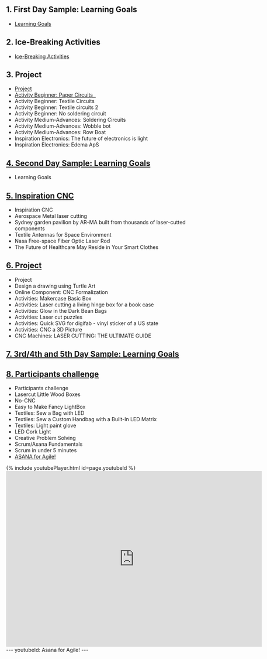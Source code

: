 <div>
<h2>1. First Day Sample: Learning Goals</h2>
<ul>
<li><a href="https://docs.google.com/document/d/18hnCAKtErFyLZ7Q0TTE4hTFRT5XQaSNrPP_oWJEGZWY/edit" target="_blank" rel="noopener">Learning Goals</a>&nbsp;</li>
</ul>
</div>
<div>
<h2>2. Ice-Breaking Activities</h2>
<ul>
<li><a href="https://docs.google.com/document/d/1UlMbhexERU19T-8WQ1_Mjt4jlJDkYsLNNyg3s_hFX6c/edit" target="_blank" rel="noopener">Ice-Breaking Activities</a></li>
</ul>
<h2>3. Project</h2>
<ul>
<li><a href="https://docs.google.com/document/d/1XpHR0gwOPT0D2u9b_U_TQ093ShmzuLXEkb1WGyLa1Jg/edit" target="_blank" rel="noopener">Project</a></li>
<li><a href="https://www.exploratorium.edu/tinkering/projects/paper-circuits" target="_blank" rel="noopener">Activity Beginner: Paper Circuits &nbsp;</a></li>
<li>Activity Beginner: Textile Circuits &nbsp;</li>
<li>Activity Beginner: Textile circuits 2</li>
<li>Activity Beginner: No soldering circuit &nbsp;</li>
<li>Activity Medium-Advances: Soldering Circuits</li>
<li>Activity Medium-Advances: Wobble bot</li>
<li>Activity Medium-Advances: Row Boat &nbsp;</li>
<li>Inspiration Electronics: The future of electronics is light</li>
<li>Inspiration Electronics: Edema ApS</li>
</ul>
</div>
<div>
<h2><a href="https://classroom.google.com/u/1/w/MTI3MjU2MTQwMjU1/tc/MTI3NDM1NDYyMjc2">4. Second Day Sample: Learning Goals</a></h2>
<ul>
<li>Learning Goals</li>
</ul>
</div>
<div>
<h2><a href="https://classroom.google.com/u/1/w/MTI3MjU2MTQwMjU1/tc/MTI3NDM1ODYwODk1">5. Inspiration CNC</a></h2>
</div>
<div>
<ul>
<li>Inspiration CNC</li>
<li>Aerospace Metal laser cutting</li>
<li>Sydney garden pavilion by AR-MA built from thousands of laser-cutted components</li>
<li>Textile Antennas for Space Environment</li>
<li>Nasa Free-space Fiber Optic Laser Rod&nbsp;</li>
<li>The Future of Healthcare May Reside in Your Smart Clothes</li>
</ul>
</div>
<div>
<h2><a href="https://classroom.google.com/u/1/w/MTI3MjU2MTQwMjU1/tc/MTI3NDY0MTk4MTc5">6. Project</a> &nbsp;</h2>
</div>
<div>
<ul>
<li>Project</li>
<li>Design a drawing using Turtle Art</li>
<li>Online Component: CNC Formalization</li>
<li>Activities: Makercase Basic Box</li>
<li>Activities: Laser cutting a living hinge box for a book case&nbsp;</li>
<li>Activities: Glow in the Dark Bean Bags&nbsp;</li>
<li>Activities: Laser cut puzzles</li>
<li>Activities: Quick SVG for digifab - vinyl sticker of a US state&nbsp;</li>
<li>Activities: CNC a 3D Picture</li>
<li>CNC Machines: LASER CUTTING: THE ULTIMATE GUIDE&nbsp;&nbsp;</li>
</ul>
</div>
<div>
<h2><a href="https://classroom.google.com/u/1/w/MTI3MjU2MTQwMjU1/tc/MTI3NDc5MzU5MDcw">7. 3rd/4th and 5th Day Sample: Learning Goals</a> &nbsp;</h2>
<h2><a href="https://classroom.google.com/u/1/w/MTI3MjU2MTQwMjU1/tc/MTI3NDc5NDExODA2">8. Participants challenge</a></h2>
</div>
<div>
<ul>
<li>Participants challenge</li>
<li>Lasercut Little Wood Boxes</li>
<li>No-CNC</li>
<li>Easy to Make Fancy LightBox</li>
<li>Textiles: Sew a Bag with LED&nbsp;</li>
<li>Textiles: Sew a Custom Handbag with a Built-In LED Matrix&nbsp;</li>
<li>Textiles: Light paint glove&nbsp;</li>
<li>LED Cork Light</li>
<li>Creative Problem Solving</li>
<li>Scrum/Asana Fundamentals</li>
<li>Scrum in under 5 minutes</li>
<li><a href="https://www.youtube.com/watch?v=0Yp0OZBs8d4" target="_blank" rel="noopener">ASANA for Agile!</a></li>
</ul>
</div>
{% include youtubePlayer.html id=page.youtubeId %}
<div class="embed-container">
  <iframe
      src="https://www.youtube.com/embed/watch?v=0Yp0OZBs8d4"
      width="700"
      height="480"
      frameborder="0"
      allowfullscreen="">
  </iframe>
</div>
---
youtubeId: Asana for Agile!
---
